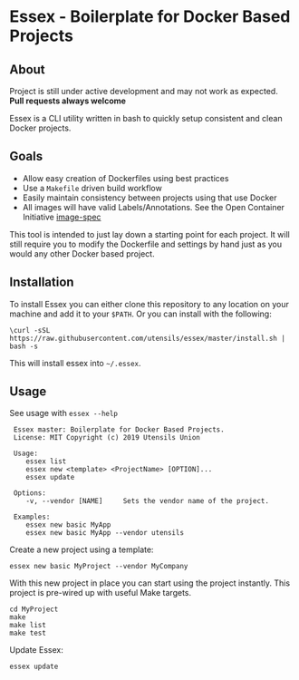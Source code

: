 # Essex - Boilerplate for Docker Based Projects

## About

Project is still under active development and may not work as expected.  
**Pull requests always welcome**

Essex is a CLI utility written in bash to quickly setup consistent and clean Docker projects.

## Goals

 * Allow easy creation of Dockerfiles using best practices
 * Use a `Makefile` driven build workflow
 * Easily maintain consistency between projects using that use Docker
 * All images will have valid Labels/Annotations. See the Open Container Initiative [image-spec](https://github.com/opencontainers/image-spec/blob/master/annotations.md)  


This tool is intended to just lay down a starting point for each project. 
It will still require you to modify the Dockerfile and settings by hand just as you would any other Docker based project.

## Installation

To install Essex you can either clone this repository to any location on your machine and add it to your `$PATH`.
Or you can install with the following:  
```shell
\curl -sSL  https://raw.githubusercontent.com/utensils/essex/master/install.sh | bash -s
```

This will install essex into `~/.essex`.

## Usage

See usage with `essex --help`
```shell
 Essex master: Boilerplate for Docker Based Projects.
 License: MIT Copyright (c) 2019 Utensils Union

 Usage:
 	essex list
 	essex new <template> <ProjectName> [OPTION]...
 	essex update

 Options:
 	-v, --vendor [NAME]		Sets the vendor name of the project.

 Examples:
  	essex new basic MyApp
 	essex new basic MyApp --vendor utensils

```

Create a new project using a template:
```shell
essex new basic MyProject --vendor MyCompany
```  

With this new project in place you can start using the project instantly.
This project is pre-wired up with useful Make targets.
```shell
cd MyProject
make
make list
make test
```

Update Essex:
```shell
essex update
```

